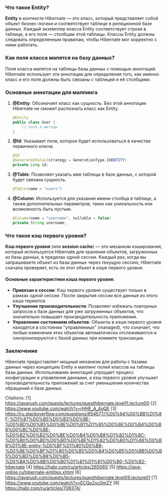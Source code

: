 ### Что такое Entity?

**Entity** в контексте Hibernate — это класс, который представляет собой объект бизнес-логики и соответствует таблице в реляционной базе данных. Каждый экземпляр класса Entity соответствует строке в таблице, а его поля — столбцам этой таблицы. Классы Entity должны следовать определенным правилам, чтобы Hibernate мог корректно с ними работать.

### Как поля класса мапятся на базу данных?

Поля класса мапятся на таблицы базы данных с помощью аннотаций. Hibernate использует эти аннотации для определения того, как именно класс и его поля должны быть связаны с таблицей и её столбцами.

### Основные аннотации для маппинга

1. **@Entity**: Обозначает класс как сущность. Без этой аннотации Hibernate не сможет распознать класс как Entity.
   ```java
   @Entity
   public class User {
       // поля и методы
   }
   ```

2. **@Id**: Указывает поле, которое будет использоваться в качестве первичного ключа.
   ```java
   @Id
   @GeneratedValue(strategy = GenerationType.IDENTITY)
   private Long id;
   ```

3. **@Table**: Позволяет указать имя таблицы в базе данных, с которой будет связана сущность.
   ```java
   @Table(name = "users")
   ```

4. **@Column**: Используется для указания имени столбца в таблице, а также дополнительных параметров, таких как уникальность или возможность быть пустым.
   ```java
   @Column(name = "username", nullable = false)
   private String username;
   ```

### Что такое кэш первого уровня?

**Кэш первого уровня** (или **session cache**) — это механизм кэширования, который используется Hibernate для хранения объектов, загруженных из базы данных, в пределах одной сессии. Каждый раз, когда вы запрашиваете объект из базы данных через текущую сессию, Hibernate сначала проверяет, есть ли этот объект в кэше первого уровня.

#### Основные характеристики кэша первого уровня:

- **Привязан к сессии**: Кэш первого уровня существует только в рамках одной сессии. После закрытия сессии все данные из этого кэша теряются.
- **Улучшение производительности**: Позволяет избежать повторных запросов к базе данных для уже загруженных объектов, что значительно повышает производительность приложения.
- **Управление состоянием объектов**: Объекты в кэше первого уровня находятся в состоянии "управляемых" (managed), что означает, что любые изменения этих объектов автоматически отслеживаются и синхронизируются с базой данных при коммите транзакции.

### Заключение

Hibernate предоставляет мощный механизм для работы с базами данных через концепцию Entity и маппинг полей классов на таблицы базы данных. Использование аннотаций упрощает процесс конфигурации и управления данными, а кэш первого уровня улучшает производительность приложений за счет уменьшения количества обращений к базе данных.

Citations:
[1] https://javarush.com/quests/lectures/questhibernate.level11.lecture00
[2] https://www.youtube.com/watch?v=rHHE_A_4gQE
[3] https://ru.stackoverflow.com/questions/654577/%D0%94%D0%BB%D1%8F-%D1%87%D0%B5%D0%B3%D0%BE-%D0%BD%D0%B5%D0%BE%D0%B1%D1%85%D0%BE%D0%B4%D0%B8%D0%BC%D0%BE-%D0%B2%D0%B2%D0%BE%D0%B4%D0%B8%D1%82%D1%8C-%D0%B0%D0%BD%D0%BD%D0%BE%D1%82%D0%B0%D1%86%D0%B8%D1%8E-entity-%D0%BF%D1%80%D0%B8-%D0%BE%D0%BF%D1%80%D0%B5%D0%B4%D0%B5%D0%BB%D0%B5%D0%BD%D0%B8%D0%B5-%D0%BA%D0%BB%D0%B0%D1%81%D1%81%D0%B0-%D0%B2-hibernate
[4] https://habr.com/ru/articles/265061/
[5] https://java-online.ru/hibernate-entities.xhtml
[6] https://javarush.com/quests/lectures/questhibernate.level09.lecture01
[7] https://www.youtube.com/watch?v=ECQu2uc0mZY
[8] https://habr.com/ru/articles/708374/